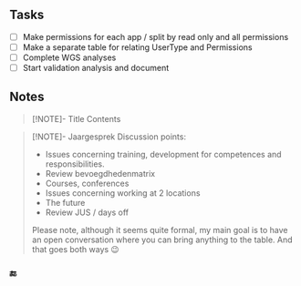 ## Tasks
- [ ] Make permissions for each app / split by read only and all permissions
- [ ] Make a separate table for relating UserType and Permissions
- [ ] Complete WGS analyses
- [ ] Start validation analysis and document

## Notes

> [!NOTE]- Title
> Contents

 > [!NOTE]- Jaargesprek
> Discussion points:
> - Issues concerning training, development for competences and responsibilities.
> -  Review bevoegdhedenmatrix
> - Courses, conferences
> - Issues concerning working at 2 locations
> - The future
> - Review JUS / days off
> 
> Please note, although it seems quite formal, my main goal is to have an open conversation where you can bring anything to the table. And that goes both ways 😉



### 🔚